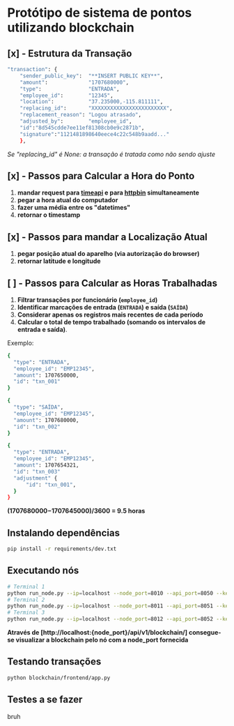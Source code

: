 # Protótipo de sistema de pontos utilizando blockchain
## [x] - **Estrutura da Transação**
```sh
"transaction": {
	"sender_public_key":  "**INSERT PUBLIC KEY**",
	"amount":             "1707680000", 
	"type":               "ENTRADA",
	"employee_id":        "12345", 
	"location":           "37.235000,-115.811111",
	"replacing_id":       "XXXXXXXXXXXXXXXXXXXXXXXX",
	"replacement_reason": "Logou atrasado",
	"adjusted_by":        "employee_id",
	"id":"8d545cdde7ee11ef81308cb0e9c2871b",
	"signature":"1121481898640eece4c22c548b9aadd..."
	},
```

_Se "replacing_id" é None: a transação é tratada como não sendo ajuste_

## [x] - Passos para Calcular a Hora do Ponto
1. **mandar request para [timeapi](https://timeapi.io/api/Time/current/zone?timeZone=America/Sao_Paulo) e para [httpbin](https://httpbin.org/get) simultaneamente**
2. **pegar a hora atual do computador**
3. **fazer uma média entre os "datetimes"**
4. **retornar o timestamp**
## [x] - Passos para mandar a Localização Atual
1. **pegar posição atual do aparelho (via autorização do browser)** 
2. **retornar latitude e longitude**
## [ ] - Passos para Calcular as Horas Trabalhadas
1. **Filtrar transações por funcionário (`employee_id`)**
2. **Identificar marcações de entrada (`ENTRADA`) e saída (`SAÍDA`)**
3. **Considerar apenas os registros mais recentes de cada período**
4. **Calcular o total de tempo trabalhado (somando os intervalos de entrada e saída)**.

Exemplo:

```sh
{
  "type": "ENTRADA",
  "employee_id": "EMP12345",
  "amount": 1707650000,
  "id": "txn_001"
}
```

```sh
{
  "type": "SAÍDA",
  "employee_id": "EMP12345",
  "amount": 1707680000,
  "id": "txn_002"
}
```

```sh
{
  "type": "ENTRADA",
  "employee_id": "EMP12345",
  "amount": 1707654321,
  "id": "txn_003"
  "adjustment" {
	  "id": "txn_001",
  }
}
```

__(1707680000−1707645000)/3600 = 9.5 horas__


## Instalando dependências
```sh
pip install -r requirements/dev.txt
```

## Executando nós
```sh
# Terminal 1
python run_node.py --ip=localhost --node_port=8010 --api_port=8050 --key_file=./keys/genesis_private_key.pem
# Terminal 2
python run_node.py --ip=localhost --node_port=8011 --api_port=8051 --key_file=./keys/node1_private_key.pem
# Terminal 3
python run_node.py --ip=localhost --node_port=8012 --api_port=8052 --key_file=./keys/node2_private_key.pem
```
__Através de [http://localhost:{node_port}/api/v1/blockchain/] consegue-se visualizar a blockchain pelo nó com a node_port fornecida__

## Testando transações

```sh
python blockchain/frontend/app.py
```

## Testes a se fazer

bruh
